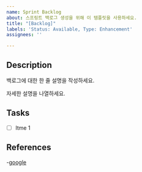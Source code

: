 ```yaml
---
name: Sprint Backlog
about: 스프링트 백로그 생성을 위해 이 템플릿을 사용하세요.
title: "[Backlog]"
labels: 'Status: Available, Type: Enhancement'
assignees: ''

---
```


## Description

백로그에 대한 한 줄 설명을 작성하세요.

자세한 설명을 나열하세요.

## Tasks

-[ ] Itme 1

## References

-[google](https://www.google.com/)
